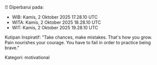 ⏰ Diperbarui pada:
- WIB: Kamis, 2 Oktober 2025 17.28.10 UTC
- WITA: Kamis, 2 Oktober 2025 18.28.10 UTC
- WIT: Kamis, 2 Oktober 2025 19.28.10 UTC

Kutipan Inspiratif:
"Take chances, make mistakes. That's how you grow. Pain nourishes your courage. You have to fail in order to practice being brave."


Kategori: motivational

